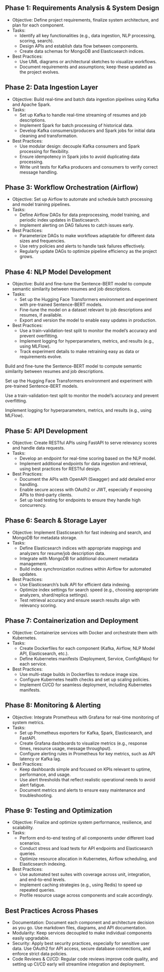 ## Phase 1: Requirements Analysis & System Design

- Objective: Define project requirements, finalize system architecture, and plan for each component.
- Tasks:
	- Identify all key functionalities (e.g., data ingestion, NLP processing, scoring, search).
	- Design APIs and establish data flow between components.
	- Create data schemas for MongoDB and Elasticsearch indices.
- Best Practices:
	- Use UML diagrams or architectural sketches to visualize workflows.
	- Document requirements and assumptions; keep these updated as the project evolves.

## Phase 2: Data Ingestion Layer

- Objective: Build real-time and batch data ingestion pipelines using Kafka and Apache Spark.
- Tasks:
	- Set up Kafka to handle real-time streaming of resumes and job descriptions.
	- Implement Spark for batch processing of historical data.
	- Develop Kafka consumers/producers and Spark jobs for initial data cleaning and transformation.
- Best Practices:
	- Use modular design: decouple Kafka consumers and Spark processing for flexibility.
	- Ensure idempotency in Spark jobs to avoid duplicating data processing.
	- Write unit tests for Kafka producers and consumers to verify correct message handling.

## Phase 3: Workflow Orchestration (Airflow)

- Objective: Set up Airflow to automate and schedule batch processing and model training pipelines.
- Tasks:
	- Define Airflow DAGs for data preprocessing, model training, and periodic index updates in Elasticsearch.
	- Implement alerting on DAG failures to catch issues early.
- Best Practices:
	- Parameterize DAGs to make workflows adaptable for different data sizes and frequencies.
	- Use retry policies and alerts to handle task failures effectively.
	- Regularly update DAGs to optimize pipeline efficiency as the project grows.

## Phase 4: NLP Model Development

- Objective: Build and fine-tune the Sentence-BERT model to compute semantic similarity between resumes and job descriptions.
- Tasks:
	- Set up the Hugging Face Transformers environment and experiment with pre-trained Sentence-BERT models.
	- Fine-tune the model on a dataset relevant to job descriptions and resumes, if available.
	- Export and version the model to enable easy updates in production.
- Best Practices:
	- Use a train-validation-test split to monitor the model’s accuracy and prevent overfitting.
	- Implement logging for hyperparameters, metrics, and results (e.g., using MLFlow).
	- Track experiment details to make retraining easy as data or requirements evolve.





Build and fine-tune the Sentence-BERT model to compute semantic similarity between resumes and job descriptions.

Set up the Hugging Face Transformers environment and experiment with pre-trained Sentence-BERT models.

Use a train-validation-test split to monitor the model’s accuracy and prevent overfitting.

Implement logging for hyperparameters, metrics, and results (e.g., using MLFlow).







## Phase 5: API Development

- Objective: Create RESTful APIs using FastAPI to serve relevancy scores and handle data requests.
- Tasks:
	- Develop an endpoint for real-time scoring based on the NLP model.
	- Implement additional endpoints for data ingestion and retrieval, using best practices for RESTful design.
- Best Practices:
	- Document the APIs with OpenAPI (Swagger) and add detailed error handling.
	- Enable secure access with OAuth2 or JWT, especially if exposing APIs to third-party clients.
	- Set up load testing for endpoints to ensure they handle high concurrency.

## Phase 6: Search & Storage Layer

- Objective: Implement Elasticsearch for fast indexing and search, and MongoDB for metadata storage.
- Tasks:
	- Define Elasticsearch indices with appropriate mappings and analyzers for resume/job description data.
	- Integrate with MongoDB for additional document metadata management.
	- Build index synchronization routines within Airflow for automated updates.
- Best Practices:
	- Use Elasticsearch’s bulk API for efficient data indexing.
	- Optimize index settings for search speed (e.g., choosing appropriate analyzers, shard/replica settings).
	- Test retrieval accuracy and ensure search results align with relevancy scoring.

## Phase 7: Containerization and Deployment

- Objective: Containerize services with Docker and orchestrate them with Kubernetes.
- Tasks:
	- Create Dockerfiles for each component (Kafka, Airflow, NLP Model API, Elasticsearch, etc.).
	- Define Kubernetes manifests (Deployment, Service, ConfigMaps) for each service.
- Best Practices:
	- Use multi-stage builds in Dockerfiles to reduce image size.
	- Configure Kubernetes health checks and set up scaling policies.
	- Implement CI/CD for seamless deployment, including Kubernetes manifests.

## Phase 8: Monitoring & Alerting

- Objective: Integrate Prometheus with Grafana for real-time monitoring of system metrics.
- Tasks:
	- Set up Prometheus exporters for Kafka, Spark, Elasticsearch, and FastAPI.
	- Create Grafana dashboards to visualize metrics (e.g., response times, resource usage, message throughput).
	- Configure alerting rules in Prometheus for key metrics, such as API latency or Kafka lag.
- Best Practices:
	- Keep dashboards simple and focused on KPIs relevant to uptime, performance, and usage.
	- Use alert thresholds that reflect realistic operational needs to avoid alert fatigue.
	- Document metrics and alerts to ensure easy maintenance and troubleshooting.

## Phase 9: Testing and Optimization

- Objective: Finalize and optimize system performance, resilience, and scalability.
- Tasks:
	- Perform end-to-end testing of all components under different load scenarios.
	- Conduct stress and load tests for API endpoints and Elasticsearch queries.
	- Optimize resource allocation in Kubernetes, Airflow scheduling, and Elasticsearch indexing.
- Best Practices:
	- Use automated test suites with coverage across unit, integration, and end-to-end levels.
	- Implement caching strategies (e.g., using Redis) to speed up repeated queries.
	- Profile resource usage across components and scale accordingly.

## Best Practices Across Phases

- Documentation: Document each component and architecture decision as you go. Use markdown files, diagrams, and API documentation.
- Modularity: Keep services decoupled to make individual components easily upgradable.
- Security: Apply best security practices, especially for sensitive user data. Use OAuth2 for API access, secure database connections, and enforce strict data policies.
- Code Reviews & CI/CD: Regular code reviews improve code quality, and setting up CI/CD early will streamline integration and deployment.


